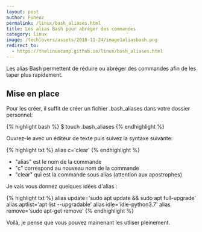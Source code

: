 ```yaml
---
layout: post
author: Funeoz
permalink: /linux/bash_aliases.html
title: Les alias Bash pour abréger des commandes
category: linux
image: /techlovers/assets/2018-11-24/image1aliasbash.png
redirect_to:
  - https://thelinuxcamp.github.io/linux/bash_aliases.html
---
```


Les alias Bash permettent de réduire ou abréger des commandes afin de les taper plus rapidement.

## Mise en place

Pour les créer, il suffit de créer un fichier .bash_aliases dans votre dossier personnel:

{% highlight bash %}
$ touch .bash_aliases
{% endhighlight %}

Ouvrez-le avec un éditeur de texte puis suivez la syntaxe suivante:

{% highlight txt %}
alias c='clear'
{% endhighlight %}

* "alias" est le nom de la commande
* "c" correspond au nouveau nom de la commande
* "clear" qui est la commande sous alias (attention aux apostrophes)

Je vais vous donnez quelques idées d'alias :

{% highlight txt %}
alias update='sudo apt update && sudo apt full-upgrade'
alias aptlist='apt list --upgradable'
alias idle='idle-python3.7'
alias remove='sudo apt-get remove'
{% endhighlight %}

Voilà, je pense que vous pouvez mainenant les utliser pleinement.
